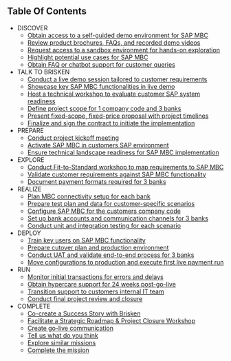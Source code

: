## Table Of Contents

<!-- disco-toc-start -->
- DISCOVER
  - [Obtain access to a self-guided demo environment for SAP MBC](cards/UC10000426-A-01-obtain-access-to-a-self-guided-demo-environment-for-sap-mbc.md)<!-- dc-card: {"label": ["CUSTOMER"], "cardName": "Obtain access to a self-guided demo environment for SAP MBC"} dc-card -->
  - [Review product brochures, FAQs, and recorded demo videos](cards/UC10000426-A-02-review-product-brochures-faqs-and-recorded-demo-videos.md)<!-- dc-card: {"label": ["CUSTOMER"], "cardName": "Review product brochures, FAQs, and recorded demo videos"} dc-card -->
  - [Request access to a sandbox environment for hands-on exploration](cards/UC10000426-A-03-request-access-to-a-sandbox-environment-for-hands-on-exploration.md)<!-- dc-card: {"label": ["CUSTOMER"], "cardName": "Request access to a sandbox environment for hands-on exploration"} dc-card -->
  - [Highlight potential use cases for SAP MBC](cards/UC10000426-A-04-highlight-potential-use-cases-for-sap-mbc.md)<!-- dc-card: {"label": ["CUSTOMER"], "cardName": "Highlight potential use cases for SAP MBC"} dc-card -->
  - [Obtain FAQ or chatbot support for customer queries](cards/UC10000426-A-05-obtain-faq-or-chatbot-support-for-customer-queries.md)<!-- dc-card: {"label": ["CUSTOMER"], "cardName": "Obtain FAQ or chatbot support for customer queries"} dc-card -->
- TALK TO BRISKEN
  - [Conduct a live demo session tailored to customer requirements](cards/UC10000426-G-01-conduct-a-live-demo-session-tailored-to-customer-requirements.md)<!-- dc-card: {"label": ["CUSTOMER", "BRISKEN"], "cardName": "Conduct a live demo session tailored to customer requirements"} dc-card -->
  - [Showcase key SAP MBC functionalities in live demo](cards/UC10000426-G-02-showcase-key-sap-mbc-functionalities-in-live-demo.md)<!-- dc-card: {"label": ["CUSTOMER", "BRISKEN"], "cardName": "Showcase key SAP MBC functionalities in live demo"} dc-card -->
  - [Host a technical workshop to evaluate customer SAP system readiness](cards/UC10000426-G-03-host-a-technical-workshop-to-evaluate-customer-sap-system-readiness.md)<!-- dc-card: {"label": ["CUSTOMER", "BRISKEN"], "cardName": "Host a technical workshop to evaluate customer SAP system readiness"} dc-card -->
  - [Define project scope for 1 company code and 3 banks](cards/UC10000426-G-04-define-project-scope-for-1-company-code-and-3-banks.md)<!-- dc-card: {"label": ["CUSTOMER", "BRISKEN"], "cardName": "Define project scope for 1 company code and 3 banks"} dc-card -->
  - [Present fixed-scope, fixed-price proposal with project timelines](cards/UC10000426-G-05-present-fixed-scope-fixed-price-proposal-with-project-timelines.md)<!-- dc-card: {"label": ["BRISKEN", "CUSTOMER"], "cardName": "Present fixed-scope, fixed-price proposal with project timelines"} dc-card -->
  - [Finalize and sign the contract to initiate the implementation](cards/UC10000426-G-06-finalize-and-sign-the-contract-to-initiate-the-implementation.md)<!-- dc-card: {"label": ["BRISKEN", "CUSTOMER"], "cardName": "Finalize and sign the contract to initiate the implementation"} dc-card -->
- PREPARE
  - [Conduct project kickoff meeting](cards/UC10000426-L-01-conduct-project-kickoff-meeting.md)<!-- dc-card: {"label": ["BRISKEN", "CUSTOMER"], "cardName": "Conduct project kickoff meeting"} dc-card -->
  - [Activate SAP MBC in customers SAP environment](cards/UC10000426-L-02-activate-sap-mbc-in-customers-sap-environment.md)<!-- dc-card: {"label": ["BRISKEN", "CUSTOMER"], "cardName": "Activate SAP MBC in customers SAP environment"} dc-card -->
  - [Ensure technical landscape readiness for SAP MBC implementation](cards/UC10000426-L-03-ensure-technical-landscape-readiness-for-sap-mbc-implementation.md)<!-- dc-card: {"label": ["BRISKEN", "CUSTOMER"], "cardName": "Ensure technical landscape readiness for SAP MBC implementation"} dc-card -->
- EXPLORE
  - [Conduct Fit-to-Standard workshop to map requirements to SAP MBC](cards/UC10000426-L-04-conduct-fit-to-standard-workshop-to-map-requirements-to-sap-mbc.md)<!-- dc-card: {"label": ["BRISKEN", "CUSTOMER"], "cardName": "Conduct Fit-to-Standard workshop to map requirements to SAP MBC"} dc-card -->
  - [Validate customer requirements against SAP MBC functionality](cards/UC10000426-L-05-validate-customer-requirements-against-sap-mbc-functionality.md)<!-- dc-card: {"label": ["BRISKEN"], "cardName": "Validate customer requirements against SAP MBC functionality"} dc-card -->
  - [Document payment formats required for 3 banks](cards/UC10000426-L-06-document-payment-formats-required-for-3-banks.md)<!-- dc-card: {"label": ["CUSTOMER", "BRISKEN"], "cardName": "Document payment formats required for 3 banks"} dc-card -->
- REALIZE
  - [Plan MBC connectivity setup for each bank](cards/UC10000426-O-01-plan-mbc-connectivity-setup-for-each-bank.md)<!-- dc-card: {"label": ["BRISKEN"], "cardName": "Plan MBC connectivity setup for each bank"} dc-card -->
  - [Prepare test plan and data for customer-specific scenarios](cards/UC10000426-O-02-prepare-test-plan-and-data-for-customer-specific-scenarios.md)<!-- dc-card: {"label": ["BRISKEN"], "cardName": "Prepare test plan and data for customer-specific scenarios"} dc-card -->
  - [Configure SAP MBC for the customers company code](cards/UC10000426-O-03-configure-sap-mbc-for-the-customers-company-code.md)<!-- dc-card: {"label": ["BRISKEN"], "cardName": "Configure SAP MBC for the customers company code"} dc-card -->
  - [Set up bank accounts and communication channels for 3 banks](cards/UC10000426-O-04-set-up-bank-accounts-and-communication-channels-for-3-banks.md)<!-- dc-card: {"label": ["BRISKEN"], "cardName": "Set up bank accounts and communication channels for 3 banks"} dc-card -->
  - [Conduct unit and integration testing for each scenario](cards/UC10000426-O-05-conduct-unit-and-integration-testing-for-each-scenario.md)<!-- dc-card: {"label": ["BRISKEN", "CUSTOMER"], "cardName": "Conduct unit and integration testing for each scenario"} dc-card -->
- DEPLOY
  - [Train key users on SAP MBC functionality](cards/UC10000426-S-01-train-key-users-on-sap-mbc-functionality.md)<!-- dc-card: {"label": ["BRISKEN", "CUSTOMER"], "cardName": "Train key users on SAP MBC functionality"} dc-card -->
  - [Prepare cutover plan and production environment](cards/UC10000426-S-02-prepare-cutover-plan-and-production-environment.md)<!-- dc-card: {"label": ["BRISKEN"], "cardName": "Prepare cutover plan and production environment"} dc-card -->
  - [Conduct UAT and validate end-to-end process for 3 banks](cards/UC10000426-S-03-conduct-uat-and-validate-end-to-end-process-for-3-banks.md)<!-- dc-card: {"label": ["CUSTOMER", "BRISKEN"], "cardName": "Conduct UAT and validate end-to-end process for 3 banks"} dc-card -->
  - [Move configurations to production and execute first live payment run](cards/UC10000426-S-04-move-configurations-to-production-and-execute-first-live-payment-run.md)<!-- dc-card: {"label": ["CUSTOMER", "BRISKEN"], "cardName": "Move configurations to production and execute first live payment run"} dc-card -->
- RUN
  - [Monitor initial transactions for errors and delays](cards/UC10000426-V-01-monitor-initial-transactions-for-errors-and-delays.md)<!-- dc-card: {"label": ["CUSTOMER", "BRISKEN"], "cardName": "Monitor initial transactions for errors and delays"} dc-card -->
  - [Obtain hypercare support for 24 weeks post-go-live](cards/UC10000426-V-02-obtain-hypercare-support-for-24-weeks-post-go-live.md)<!-- dc-card: {"label": ["CUSTOMER", "BRISKEN"], "cardName": "Obtain hypercare support for 24 weeks post-go-live"} dc-card -->
  - [Transition support to customers internal IT team](cards/UC10000426-V-03-transition-support-to-customers-internal-it-team.md)<!-- dc-card: {"label": ["CUSTOMER", "BRISKEN"], "cardName": "Transition support to customers internal IT team"} dc-card -->
  - [Conduct final project review and closure](cards/UC10000426-V-04-conduct-final-project-review-and-closure.md)<!-- dc-card: {"label": ["CUSTOMER", "BRISKEN"], "cardName": "Conduct final project review and closure"} dc-card -->
- COMPLETE
  - [Co-create a Success Story with Brisken](cards/UC10000426-Y-01-co-create-a-success-story-with-brisken.md)<!-- dc-card: {"label": ["BRISKEN", "CUSTOMER"], "cardName": "Co-create a Success Story with Brisken"} dc-card -->
  - [Facilitate a Strategic Roadmap & Project Closure Workshop](cards/UC10000426-Y-02-facilitate-a-strategic-roadmap-project-closure-workshop.md)<!-- dc-card: {"label": ["BRISKEN", "CUSTOMER"], "cardName": "Facilitate a Strategic Roadmap & Project Closure Workshop"} dc-card -->
  - [Create go-live communication](cards/UC10000426-Y-03-create-go-live-communication.md)<!-- dc-card: {"label": ["CUSTOMER"], "cardName": "Create go-live communication"} dc-card -->
  - [Tell us what do you think](cards/UC10000426-Y-04-tell-us-what-do-you-think.md)<!-- dc-card: {"label": ["CUSTOMER"], "cardName": "Tell us what do you think"} dc-card -->
  - [Explore similar missions](cards/UC10000426-Y-05-explore-similar-missions.md)<!-- dc-card: {"label": ["CUSTOMER", "BRISKEN"], "cardName": "Explore similar missions"} dc-card -->
  - [Complete the mission](cards/UC10000426-Y-06-complete-the-mission.md)<!-- dc-card: {"label": ["CUSTOMER"], "cardName": "Complete the mission"} dc-card -->
<!-- disco-toc-end -->